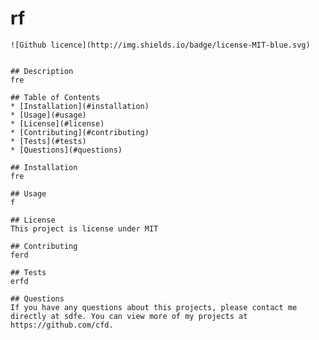 # rf
    ![Github licence](http://img.shields.io/badge/license-MIT-blue.svg)
  
    
    ## Description 
    fre
  
    ## Table of Contents
    * [Installation](#installation)
    * [Usage](#usage)
    * [License](#license)
    * [Contributing](#contributing)
    * [Tests](#tests)
    * [Questions](#questions)
    
    ## Installation 
    fre
  
    ## Usage 
    f
  
    ## License 
    This project is license under MIT
  
    ## Contributing 
    ferd
  
    ## Tests
    erfd
  
    ## Questions
    If you have any questions about this projects, please contact me directly at sdfe. You can view more of my projects at https://github.com/cfd.
  